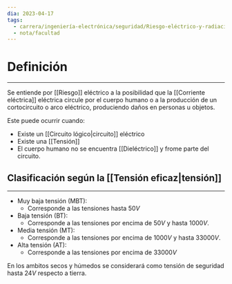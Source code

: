 ```yaml
---
dia: 2023-04-17
tags:
  - carrera/ingeniería-electrónica/seguridad/Riesgo-eléctrico-y-radiación
  - nota/facultad
---
```

# Definición
---
Se entiende por [[Riesgo]] eléctrico a la posibilidad que la [[Corriente eléctrica]] eléctrica circule por el cuerpo humano o a la producción de un cortocircuito o arco eléctrico, produciendo daños en personas u objetos.

Este puede ocurrir cuando:
* Existe un [[Circuito lógico|circuito]] eléctrico
* Existe una [[Tensión]]
* El cuerpo humano no se encuentra [[Dieléctrico]] y frome parte del circuito.


## Clasificación según la [[Tensión eficaz|tensión]]
---
* Muy baja tensión (MBT):
	* Corresponde a las tensiones hasta $50V$
* Baja tensión (BT):
	* Corresponde a las tensiones por encima de  $50V$ y hasta $1000V$.
* Media tensión (MT):
	* Corresponde a las tensiones por encima de  $1000V$ y hasta $33000V$.
* Alta tensión (AT):
	* Corresponde a las tensiones por encima de $33000V$

En los ambitos secos y húmedos se considerará como tensión de seguridad hasta $24V$ respecto a tierra.